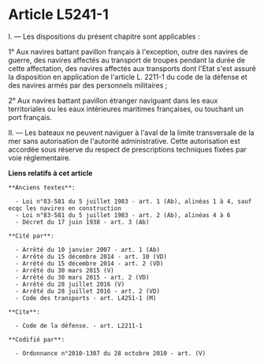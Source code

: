 # Article L5241-1

I. ― Les dispositions du présent chapitre sont applicables :

1° Aux navires battant pavillon français à l'exception, outre des navires de guerre, des navires affectés au transport de
troupes pendant la durée de cette affectation, des navires affectés aux transports dont l'Etat s'est assuré la disposition en
application de l'article L. 2211-1 du code de la défense et des navires armés par des personnels militaires ;

2° Aux navires battant pavillon étranger naviguant dans les eaux territoriales ou les eaux intérieures maritimes françaises,
ou touchant un port français.

II. ― Les bateaux ne peuvent naviguer à l'aval de la limite transversale de la mer sans autorisation de l'autorité
administrative. Cette autorisation est accordée sous réserve du respect de prescriptions techniques fixées par voie
réglementaire.

**Liens relatifs à cet article**

	**Anciens textes**:

	  - Loi n°83-581 du 5 juillet 1983 - art. 1 (Ab), alinéas 1 à 4, sauf ecqc les navires en construction
	  - Loi n°83-581 du 5 juillet 1983 - art. 2 (Ab), alinéas 4 à 6
	  - Décret du 17 juin 1938 - art. 3 (Ab)

	**Cité par**:

	  - Arrêté du 10 janvier 2007 - art. 1 (Ab)
	  - Arrêté du 15 décembre 2014 - art. 10 (VD)
	  - Arrêté du 15 décembre 2014 - art. 2 (VD)
	  - Arrêté du 30 mars 2015 (V)
	  - Arrêté du 30 mars 2015 - art. 2 (VD)
	  - Arrêté du 28 juillet 2016 (V)
	  - Arrêté du 28 juillet 2016 - art. 2 (VD)
	  - Code des transports - art. L4251-1 (M)

	**Cite**:

	  - Code de la défense. - art. L2211-1

	**Codifié par**:

	  - Ordonnance n°2010-1307 du 28 octobre 2010 - art. (V)
